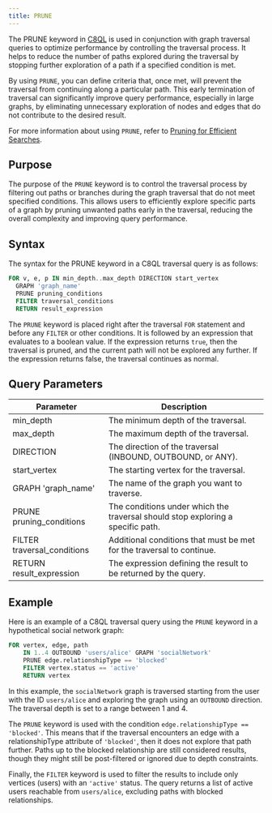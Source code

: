 ```yaml
---
title: PRUNE
---
```


The PRUNE keyword in [C8QL](../../../queries/c8ql/) is used in conjunction with graph traversal queries to optimize performance by controlling the traversal process. It helps to reduce the number of paths explored during the traversal by stopping further exploration of a path if a specified condition is met.

By using `PRUNE`, you can define criteria that, once met, will prevent the traversal from continuing along a particular path. This early termination of traversal can significantly improve query performance, especially in large graphs, by eliminating unnecessary exploration of nodes and edges that do not contribute to the desired result.

For more information about using `PRUNE`, refer to [Pruning for Efficient Searches](../traversal-queries/traversal-pruning).

## Purpose

The purpose of the `PRUNE` keyword is to control the traversal process by filtering out paths or branches during the graph traversal that do not meet specified conditions. This allows users to efficiently explore specific parts of a graph by pruning unwanted paths early in the traversal, reducing the overall complexity and improving query performance.

## Syntax

The syntax for the PRUNE keyword in a C8QL traversal query is as follows:

```sql
FOR v, e, p IN min_depth..max_depth DIRECTION start_vertex
  GRAPH 'graph_name'
  PRUNE pruning_conditions
  FILTER traversal_conditions
  RETURN result_expression
```

The `PRUNE` keyword is placed right after the traversal `FOR` statement and before any `FILTER` or other conditions. It is followed by an expression that evaluates to a boolean value. If the expression returns `true`, then the traversal is pruned, and the current path will not be explored any further. If the expression returns false, the traversal continues as normal.

## Query Parameters

| Parameter             | Description                    |
|-----------------------|------------------------------------------------------------|
| min_depth             | The minimum depth of the traversal.                                 |
| max_depth             | The maximum depth of the traversal.                                 |
| DIRECTION             | The direction of the traversal (INBOUND, OUTBOUND, or ANY).        |
| start_vertex          | The starting vertex for the traversal.                              |
| GRAPH 'graph_name'    | The name of the graph you want to traverse.                         |
| PRUNE pruning_conditions | The conditions under which the traversal should stop exploring a specific path.     |
| FILTER traversal_conditions | Additional conditions that must be met for the traversal to continue.    |
| RETURN result_expression | The expression defining the result to be returned by the query.  |

## Example

Here is an example of a C8QL traversal query using the `PRUNE` keyword in a hypothetical social network graph:

```sql
FOR vertex, edge, path
    IN 1..4 OUTBOUND 'users/alice' GRAPH 'socialNetwork'
    PRUNE edge.relationshipType == 'blocked'
    FILTER vertex.status == 'active'
    RETURN vertex
```

In this example, the `socialNetwork` graph is traversed starting from the user with the ID `users/alice` and exploring the graph using an `OUTBOUND` direction. The traversal depth is set to a range between 1 and 4.

The `PRUNE` keyword is used with the condition `edge.relationshipType == 'blocked'`. This means that if the traversal encounters an edge with a relationshipType attribute of `'blocked'`, then it does not explore that path further. Paths up to the blocked relationship are still considered results, though they might still be post-filtered or ignored due to depth constraints.

Finally, the `FILTER` keyword is used to filter the results to include only vertices (users) with an `'active'` status. The query returns a list of active users reachable from `users/alice`, excluding paths with blocked relationships.
